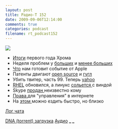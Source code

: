 ```yaml
---
layout: post
title: Радио-Т 152
date: 2009-09-06T12:14:00
comments: true
categories: podcast
filename: rt_podcast152
---
```

![](https://radio-t.com/images/radio-t/rt152.png)

- [Итоги](http://habrahabr.ru/blogs/google_chrome/68665/) первого года Хрома
- Неделя проблем у [больших](http://internetno.net/2009/09/02/gmail-fail/) и [менее больших](http://webplanet.ru/news/life/2009/09/02/outage.html)
- [Что](http://www.news.com.au/technology/story/0,28348,26010638-5014239,00.html) нам готовит событие от Apple
- Патенты двигают [open source](http://www.opennet.ru/opennews/art.shtml?num=23286) и [гугл](http://internet.cnews.ru/news/line/index.shtml?2009/09/04/360641)
- Убить твитер, часть 99. Теперь [yahoo](http://internet.cnews.ru/news/line/index.shtml?2009/09/02/360212)
- [RHEL](http://www.opennet.ru/opennews/art.shtml?num=23260) обновился, а линукс [сольется ](http://www.securitylab.ru/news/384541.php)с виндой
- Skype [продан ](http://internet.cnews.ru/news/top/index.shtml?2009/09/01/360035)неизвестно кому
- [Права ](http://www.securitylab.ru/news/384424.php)для "управления" в интернете
- На [этом ](http://www.engadget.com/2009/09/03/video-electric-folding-yikebike-looks-slightly-ridiculous-tota/)можно ездить быстро, но близко

[Лог чата](http://chat.radio-t.com/logs/radio-t-152.html)

[DNA (torrent) загрузка](http://dnagen.bittorrent.com/bdg/get?url=http%3A%2F%2Fradio-t.com%2Fdownloads%2Frt_podcast152.mp3&name=IT%20Podcast%20Radio-T)
[](http://dnagen.bittorrent.com/bdg/get?url=http%3A%2F%2Fradio-t.com%2Fdownloads%2Frt_podcast152.mp3&name=IT%20Podcast%20Radio-T)[Аудио](http://archive.rucast.net/radio-t/media/rt_podcast152.mp3)
**_
_**
<audio src="http://archive.rucast.net/radio-t/media/rt_podcast152.mp3" preload="none"></audio>
